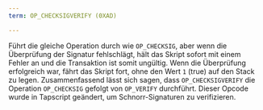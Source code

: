 ```yaml
---
term: OP_CHECKSIGVERIFY (0XAD)

---
```

Führt die gleiche Operation durch wie `OP_CHECKSIG`, aber wenn die Überprüfung der Signatur fehlschlägt, hält das Skript sofort mit einem Fehler an und die Transaktion ist somit ungültig. Wenn die Überprüfung erfolgreich war, fährt das Skript fort, ohne den Wert `1` (true) auf den Stack zu legen. Zusammenfassend lässt sich sagen, dass `OP_CHECKSIGVERIFY` die Operation `OP_CHECKSIG` gefolgt von `OP_VERIFY` durchführt. Dieser Opcode wurde in Tapscript geändert, um Schnorr-Signaturen zu verifizieren.